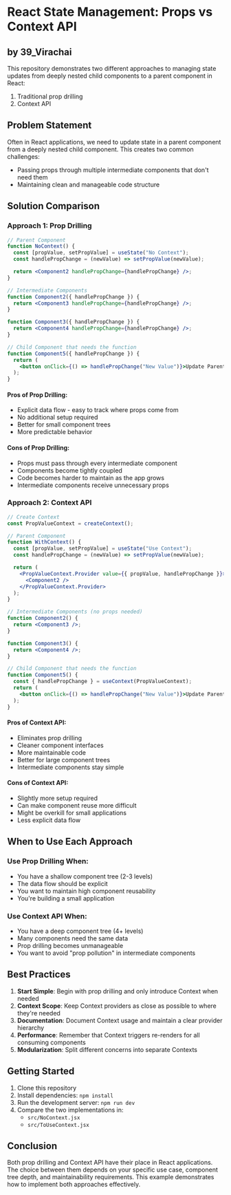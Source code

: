 # React State Management: Props vs Context API

## by 39_Virachai

This repository demonstrates two different approaches to managing state updates from deeply nested child components to a parent component in React:

1. Traditional prop drilling
2. Context API

## Problem Statement

Often in React applications, we need to update state in a parent component from a deeply nested child component. This creates two common challenges:

- Passing props through multiple intermediate components that don't need them
- Maintaining clean and manageable code structure

## Solution Comparison

### Approach 1: Prop Drilling

```jsx
// Parent Component
function NoContext() {
  const [propValue, setPropValue] = useState("No Context");
  const handlePropChange = (newValue) => setPropValue(newValue);

  return <Component2 handlePropChange={handlePropChange} />;
}

// Intermediate Components
function Component2({ handlePropChange }) {
  return <Component3 handlePropChange={handlePropChange} />;
}

function Component3({ handlePropChange }) {
  return <Component4 handlePropChange={handlePropChange} />;
}

// Child Component that needs the function
function Component5({ handlePropChange }) {
  return (
    <button onClick={() => handlePropChange("New Value")}>Update Parent</button>
  );
}
```

#### Pros of Prop Drilling:

- Explicit data flow - easy to track where props come from
- No additional setup required
- Better for small component trees
- More predictable behavior

#### Cons of Prop Drilling:

- Props must pass through every intermediate component
- Components become tightly coupled
- Code becomes harder to maintain as the app grows
- Intermediate components receive unnecessary props

### Approach 2: Context API

```jsx
// Create Context
const PropValueContext = createContext();

// Parent Component
function WithContext() {
  const [propValue, setPropValue] = useState("Use Context");
  const handlePropChange = (newValue) => setPropValue(newValue);

  return (
    <PropValueContext.Provider value={{ propValue, handlePropChange }}>
      <Component2 />
    </PropValueContext.Provider>
  );
}

// Intermediate Components (no props needed)
function Component2() {
  return <Component3 />;
}

function Component3() {
  return <Component4 />;
}

// Child Component that needs the function
function Component5() {
  const { handlePropChange } = useContext(PropValueContext);
  return (
    <button onClick={() => handlePropChange("New Value")}>Update Parent</button>
  );
}
```

#### Pros of Context API:

- Eliminates prop drilling
- Cleaner component interfaces
- More maintainable code
- Better for large component trees
- Intermediate components stay simple

#### Cons of Context API:

- Slightly more setup required
- Can make component reuse more difficult
- Might be overkill for small applications
- Less explicit data flow

## When to Use Each Approach

### Use Prop Drilling When:

- You have a shallow component tree (2-3 levels)
- The data flow should be explicit
- You want to maintain high component reusability
- You're building a small application

### Use Context API When:

- You have a deep component tree (4+ levels)
- Many components need the same data
- Prop drilling becomes unmanageable
- You want to avoid "prop pollution" in intermediate components

## Best Practices

1. **Start Simple**: Begin with prop drilling and only introduce Context when needed
2. **Context Scope**: Keep Context providers as close as possible to where they're needed
3. **Documentation**: Document Context usage and maintain a clear provider hierarchy
4. **Performance**: Remember that Context triggers re-renders for all consuming components
5. **Modularization**: Split different concerns into separate Contexts

## Getting Started

1. Clone this repository
2. Install dependencies: `npm install`
3. Run the development server: `npm run dev`
4. Compare the two implementations in:
   - `src/NoContext.jsx`
   - `src/ToUseContext.jsx`

## Conclusion

Both prop drilling and Context API have their place in React applications. The choice between them depends on your specific use case, component tree depth, and maintainability requirements. This example demonstrates how to implement both approaches effectively.
